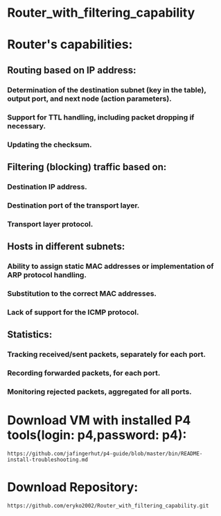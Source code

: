 # Router_with_filtering_capability

# Router's capabilities:

## Routing based on IP address:
### Determination of the destination subnet (key in the table), output port, and next node (action parameters).
### Support for TTL handling, including packet dropping if necessary.
### Updating the checksum.
## Filtering (blocking) traffic based on:
### Destination IP address.
### Destination port of the transport layer.
### Transport layer protocol.
## Hosts in different subnets:
### Ability to assign static MAC addresses or implementation of ARP protocol handling.
### Substitution to the correct MAC addresses.
### Lack of support for the ICMP protocol.
## Statistics:
### Tracking received/sent packets, separately for each port.
### Recording forwarded packets, for each port.
### Monitoring rejected packets, aggregated for all ports.


# Download VM with installed P4 tools(login: p4,password: p4):
```
https://github.com/jafingerhut/p4-guide/blob/master/bin/README-install-troubleshooting.md
```
# Download Repository:
```
https://github.com/eryko2002/Router_with_filtering_capability.git
```
